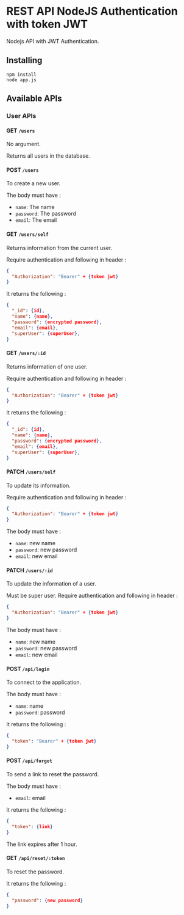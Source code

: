 # REST API NodeJS Authentication with token JWT

Nodejs API with JWT Authentication.


## Installing

```
npm install
node app.js
```

## Available APIs

### User APIs


#### GET `/users`

No argument.

Returns all users in the database.


#### POST `/users`

To create a new user.

The body must have :

* `name`: The name
* `password`: The password
* `email`: The email


#### GET `/users/self`

Returns information from the current user.

Require authentication and following in header :

```json
{
  "Authorization": "Bearer" + {token jwt}
}
```

It returns the following :

```json
{
  "_id": {id},
  "name": {name},
  "password": {encrypted password},
  "email": {email},
  "superUser": {superUser},
}
```


#### GET `/users/:id`

Returns information of one user.

Require authentication and following in header :

```json
{
  "Authorization": "Bearer" + {token jwt}
}
```

It returns the following :

```json
{
  "_id": {id},
  "name": {name},
  "password": {encrypted password},
  "email": {email},
  "superUser": {superUser},
}
```


#### PATCH `/users/self`

To update its information.

Require authentication and following in header :

```json
{
  "Authorization": "Bearer" + {token jwt}
}
```

The body must have :

* `name`: new name
* `password`: new password
* `email`: new email


#### PATCH `/users/:id`

To update the information of a user.

Must be super user.
Require authentication and following in header :

```json
{
  "Authorization": "Bearer" + {token jwt}
}
```

The body must have :

* `name`: new name
* `password`: new password
* `email`: new email


#### POST `/api/login`

To connect to the application.

The body must have :

* `name`: name
* `password`: password

It returns the following :

```json
{
  "token": "Bearer" + {token jwt}
}
```


#### POST `/api/forgot`

To send a link to reset the password.

The body must have :

* `email`: email

It returns the following :

```json
{
  "token": {link}
}
```

The link expires after 1 hour.


#### GET `/api/reset/:token`

To reset the password.

It returns the following :

```json
{
  "password": {new password}
}
```
